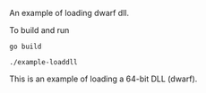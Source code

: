 An example of loading dwarf dll.

To build and run
```
go build 

./example-loaddll
```

This is an example of loading a 64-bit DLL (dwarf).

